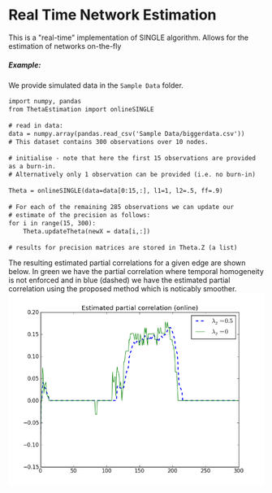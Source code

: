 Real Time Network Estimation
==================
This is a "real-time" implementation of SINGLE algorithm.
Allows for the estimation of networks on-the-fly
##### Example:
We provide simulated data in the `Sample Data` folder. 
```
import numpy, pandas
from ThetaEstimation import onlineSINGLE

# read in data:
data = numpy.array(pandas.read_csv('Sample Data/biggerdata.csv'))
# This dataset contains 300 observations over 10 nodes.

# initialise - note that here the first 15 observations are provided as a burn-in. 
# Alternatively only 1 observation can be provided (i.e. no burn-in)

Theta = onlineSINGLE(data=data[0:15,:], l1=1, l2=.5, ff=.9)

# For each of the remaining 285 observations we can update our 
# estimate of the precision as follows:
for i in range(15, 300):
    Theta.updateTheta(newX = data[i,:])
    
# results for precision matrices are stored in Theta.Z (a list)    

```
The resulting estimated partial correlations for a given edge are shown below. In green we have the partial correlation where temporal homogeneity is not enforced and in blue (dashed) we have the estimated partial correlation using the proposed method which is noticably smoother. 
![alt text](https://raw.githubusercontent.com/piomonti/RTN/master/SamplePic.png "Example of estimated partial correlations")

